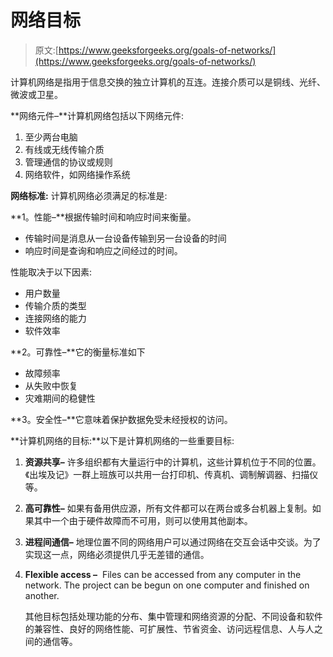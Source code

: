 # 网络目标

> 原文:[https://www.geeksforgeeks.org/goals-of-networks/](https://www.geeksforgeeks.org/goals-of-networks/)

计算机网络是指用于信息交换的独立计算机的互连。连接介质可以是铜线、光纤、微波或卫星。

**网络元件–**计算机网络包括以下网络元件:

1.  至少两台电脑
2.  有线或无线传输介质
3.  管理通信的协议或规则
4.  网络软件，如网络操作系统

**网络标准:**
计算机网络必须满足的标准是:

**1。性能–**根据传输时间和响应时间来衡量。

*   传输时间是消息从一台设备传输到另一台设备的时间
*   响应时间是查询和响应之间经过的时间。

性能取决于以下因素:

*   用户数量
*   传输介质的类型
*   连接网络的能力
*   软件效率

**2。可靠性–**它的衡量标准如下

*   故障频率
*   从失败中恢复
*   灾难期间的稳健性

**3。安全性–**它意味着保护数据免受未经授权的访问。

**计算机网络的目标:**以下是计算机网络的一些重要目标:

1.  **资源共享–**
    许多组织都有大量运行中的计算机，这些计算机位于不同的位置。《出埃及记》一群上班族可以共用一台打印机、传真机、调制解调器、扫描仪等。

2.  **高可靠性–**
    如果有备用供应源，所有文件都可以在两台或多台机器上复制。如果其中一个由于硬件故障而不可用，则可以使用其他副本。

3.  **进程间通信–**
    地理位置不同的网络用户可以通过网络在交互会话中交谈。为了实现这一点，网络必须提供几乎无差错的通信。

4.  **Flexible access –** 
    Files can be accessed from any computer in the network. The project can be begun on one computer and finished on another. 

    其他目标包括处理功能的分布、集中管理和网络资源的分配、不同设备和软件的兼容性、良好的网络性能、可扩展性、节省资金、访问远程信息、人与人之间的通信等。